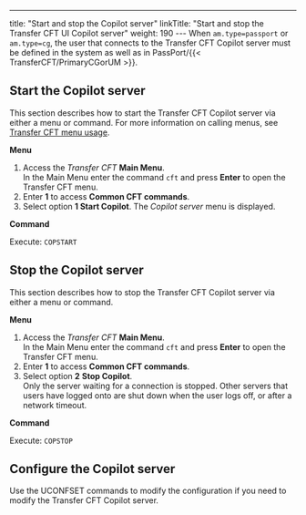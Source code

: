 ---
title: "Start and stop the Copilot server"
linkTitle: "Start and stop the Transfer CFT UI Copilot server"
weight: 190
--- When `am.type=passport` or `am.type=cg`, the user that connects to the Transfer CFT Copilot server must be defined in the system as well as in PassPort/{{< TransferCFT/PrimaryCGorUM  >}}.

## Start the Copilot server

This section describes how to start the Transfer CFT Copilot server via either a menu or command. For more information on calling menus, see [Transfer CFT menu usage](../#Transfer).

****Menu****

1. Access the *Transfer CFT* **Main Menu**.  
    In the Main Menu enter the command `cft` and press ****Enter**** to open the Transfer CFT menu.
1. Enter **1** to access **Common CFT commands**.
1. Select option ****1 Start Copilot****. The *Copilot server* menu is displayed.  

****Command****

Execute: `COPSTART `

## Stop the Copilot server

This section describes how to stop the Transfer CFT Copilot server via either a menu or command.

****Menu****

1. Access the *Transfer CFT* **Main Menu**.  
    In the Main Menu enter the command `cft` and press ****Enter**** to open the Transfer CFT menu.
1. Enter **1** to access **Common CFT commands**.
1. Select option ****2**** ****Stop Copilot****.  
    Only the server waiting for a connection is stopped. Other servers that users have logged onto are shut down when the user logs off, or after a network timeout.

****Command****

Execute: `COPSTOP `

## Configure the Copilot server

Use the UCONFSET commands to modify the configuration if you need to modify the Transfer CFT Copilot server.
